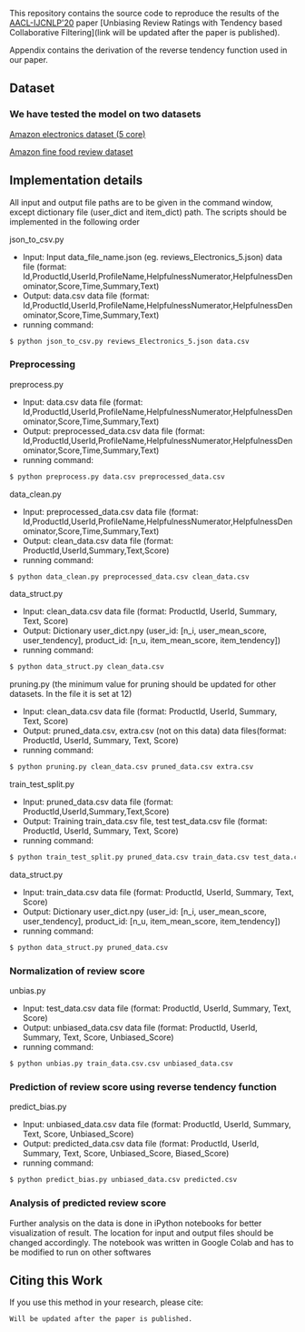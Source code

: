 This repository contains the source code to reproduce the results of the [AACL-IJCNLP'20](http://www.aacl2020.org/)
paper [Unbiasing Review Ratings with Tendency based Collaborative Filtering](link will be updated after the paper is published).

Appendix contains the derivation of the reverse tendency function used in our paper.

## Dataset
  ### We have tested the model on two datasets
  [Amazon electronics dataset (5 core)](https://jmcauley.ucsd.edu/data/amazon/)
  
  [Amazon fine food review dataset](https://www.kaggle.com/snap/amazon-fine-food-reviews)

## Implementation details

All input and output file paths are to be given in the command window, except dictionary file (user_dict and item_dict) path. The scripts should be implemented in the following order

json_to_csv.py
  - Input: Input data_file_name.json (eg. reviews_Electronics_5.json) data file (format: Id,ProductId,UserId,ProfileName,HelpfulnessNumerator,HelpfulnessDenominator,Score,Time,Summary,Text)
  - Output: data.csv data file (format: Id,ProductId,UserId,ProfileName,HelpfulnessNumerator,HelpfulnessDenominator,Score,Time,Summary,Text)
  - running command: 
  ```sh
  $ python json_to_csv.py reviews_Electronics_5.json data.csv
  ```

### Preprocessing
preprocess.py
  - Input: data.csv data file (format: Id,ProductId,UserId,ProfileName,HelpfulnessNumerator,HelpfulnessDenominator,Score,Time,Summary,Text)
  - Output: preprocessed_data.csv data file (format: Id,ProductId,UserId,ProfileName,HelpfulnessNumerator,HelpfulnessDenominator,Score,Time,Summary,Text)
  - running command: 
  ```sh
  $ python preprocess.py data.csv preprocessed_data.csv
  ```

data_clean.py
  - Input: preprocessed_data.csv data file (format: Id,ProductId,UserId,ProfileName,HelpfulnessNumerator,HelpfulnessDenominator,Score,Time,Summary,Text)
  - Output: clean_data.csv data file (format: ProductId,UserId,Summary,Text,Score)
  - running command: 
  ```sh
  $ python data_clean.py preprocessed_data.csv clean_data.csv
  ```

data_struct.py
  - Input: clean_data.csv data file (format: ProductId, UserId, Summary, Text, Score)
  - Output: Dictionary user_dict.npy (user_id: [n_i, user_mean_score, user_tendency], product_id: [n_u, item_mean_score, item_tendency])
  - running command: 
  ```sh
  $ python data_struct.py clean_data.csv
  ```

pruning.py (the minimum value for pruning should be updated for other datasets. In the file it is set at 12)
  - Input: clean_data.csv data file (format: ProductId, UserId, Summary, Text, Score)
  - Output: pruned_data.csv, extra.csv (not on this data) data files(format: ProductId, UserId, Summary, Text, Score)
  - running command: 
  ```sh
  $ python pruning.py clean_data.csv pruned_data.csv extra.csv
  ```

train_test_split.py
  - Input: pruned_data.csv data file (format: ProductId,UserId,Summary,Text,Score)
  - Output: Training train_data.csv file, test test_data.csv file (format: ProductId, UserId, Summary, Text, Score)
  - running command: 
  ```sh
  $ python train_test_split.py pruned_data.csv train_data.csv test_data.csv
  ```

data_struct.py
  - Input: train_data.csv data file (format: ProductId, UserId, Summary, Text, Score)
  - Output: Dictionary user_dict.npy (user_id: [n_i, user_mean_score, user_tendency], product_id: [n_u, item_mean_score, item_tendency])
  - running command: 
  ```sh
  $ python data_struct.py pruned_data.csv
  ```

### Normalization of review score
unbias.py
  - Input: test_data.csv data file (format: ProductId, UserId, Summary, Text, Score)
  - Output: unbiased_data.csv data file (format: ProductId, UserId, Summary, Text, Score, Unbiased_Score)
  - running command:
  ```sh
  $ python unbias.py train_data.csv.csv unbiased_data.csv
  ```
### Prediction of review score using reverse tendency function
predict_bias.py
  - Input: unbiased_data.csv data file (format: ProductId, UserId, Summary, Text, Score, Unbiased_Score)
  - Output: predicted_data.csv data file (format: ProductId, UserId, Summary, Text, Score, Unbiased_Score, Biased_Score)
  - running command:
  ```sh
  $ python predict_bias.py unbiased_data.csv predicted.csv
  ```

### Analysis of predicted review score
Further analysis on the data is done in iPython notebooks for better visualization of result. The location for input and output files should be changed accordingly. The notebook was written in Google Colab and has to be modified to run on other softwares

## Citing this Work

If you use this method in your research, please cite:

```
Will be updated after the paper is published.
```

